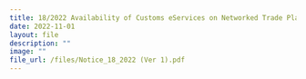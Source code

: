 ```yaml
---
title: 18/2022 Availability of Customs eServices on Networked Trade Platform
date: 2022-11-01
layout: file
description: ""
image: ""
file_url: /files/Notice_18_2022 (Ver 1).pdf
---
```

